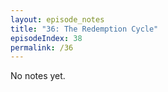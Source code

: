 ```yaml
---
layout: episode_notes
title: "36: The Redemption Cycle"
episodeIndex: 38
permalink: /36
---
```

No notes yet.
